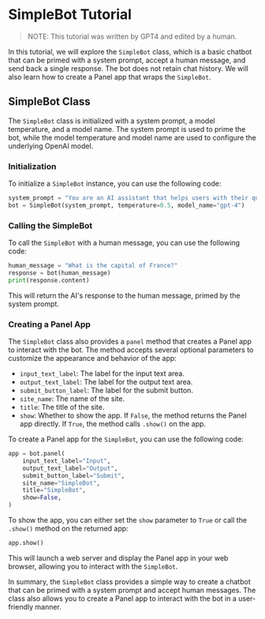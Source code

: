 # SimpleBot Tutorial

> NOTE: This tutorial was written by GPT4 and edited by a human.

In this tutorial, we will explore the `SimpleBot` class,
which is a basic chatbot that can be primed with a system prompt,
accept a human message, and send back a single response.
The bot does not retain chat history.
We will also learn how to create a Panel app that wraps the `SimpleBot`.

## SimpleBot Class

The `SimpleBot` class is initialized with a system prompt,
a model temperature, and a model name.
The system prompt is used to prime the bot,
while the model temperature and model name are used to configure
the underlying OpenAI model.

### Initialization

To initialize a `SimpleBot` instance, you can use the following code:

```python
system_prompt = "You are an AI assistant that helps users with their questions."
bot = SimpleBot(system_prompt, temperature=0.5, model_name="gpt-4")
```

### Calling the SimpleBot

To call the `SimpleBot` with a human message, you can use the following code:

```python
human_message = "What is the capital of France?"
response = bot(human_message)
print(response.content)
```

This will return the AI's response to the human message, primed by the system prompt.

### Creating a Panel App

The `SimpleBot` class also provides a `panel` method
that creates a Panel app to interact with the bot.
The method accepts several optional parameters
to customize the appearance and behavior of the app:

- `input_text_label`: The label for the input text area.
- `output_text_label`: The label for the output text area.
- `submit_button_label`: The label for the submit button.
- `site_name`: The name of the site.
- `title`: The title of the site.
- `show`: Whether to show the app. If `False`, the method returns the Panel app directly. If `True`, the method calls `.show()` on the app.

To create a Panel app for the `SimpleBot`, you can use the following code:

```python
app = bot.panel(
    input_text_label="Input",
    output_text_label="Output",
    submit_button_label="Submit",
    site_name="SimpleBot",
    title="SimpleBot",
    show=False,
)
```

To show the app, you can either set the `show` parameter to `True`
or call the `.show()` method on the returned app:

```python
app.show()
```

This will launch a web server and display the Panel app in your web browser,
allowing you to interact with the `SimpleBot`.

In summary, the `SimpleBot` class provides a simple way
to create a chatbot that can be primed with a system prompt and accept human messages.
The class also allows you to create a Panel app
to interact with the bot in a user-friendly manner.

